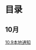 # 目录

## 10月

[10.9本地通知](https://github.com/yanqizhao/dev-note/blob/October/October/10.9%E6%9C%AC%E5%9C%B0%E9%80%9A%E7%9F%A5.md)


